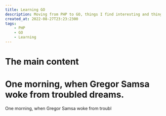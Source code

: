 ```yaml
---
title: Learning GO
description: Moving from PHP to GO, things I find interesting and things I find hard to accept. 
created_at: 2022-08-27T23:23:2300
tags:
    - PHP
    - GO
    - Learning
---
```


# The main content
# One morning, when Gregor Samsa woke from troubled dreams.
One morning, when Gregor Samsa woke from troubl